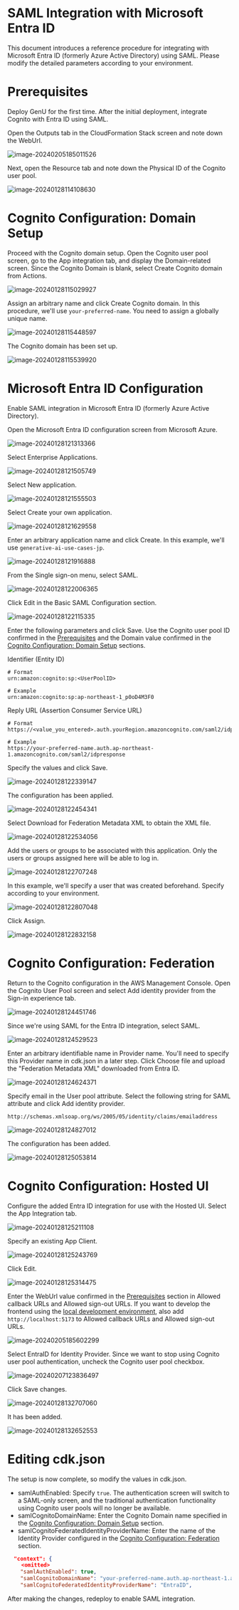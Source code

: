 # SAML Integration with Microsoft Entra ID

This document introduces a reference procedure for integrating with Microsoft Entra ID (formerly Azure Active Directory) using SAML. Please modify the detailed parameters according to your environment.

# Prerequisites
Deploy GenU for the first time. After the initial deployment, integrate Cognito with Entra ID using SAML.

Open the Outputs tab in the CloudFormation Stack screen and note down the WebUrl.

![image-20240205185011526](assets/SAML_WITH_ENTRA_ID/image-20240205185011526.png)

Next, open the Resource tab and note down the Physical ID of the Cognito user pool.

![image-20240128114108630](assets/SAML_WITH_ENTRA_ID/image-20240128114108630.png)

# Cognito Configuration: Domain Setup
Proceed with the Cognito domain setup.
Open the Cognito user pool screen, go to the App integration tab, and display the Domain-related screen. Since the Cognito Domain is blank, select Create Cognito domain from Actions.

![image-20240128115029927](assets/SAML_WITH_ENTRA_ID/image-20240128115029927.png)

Assign an arbitrary name and click Create Cognito domain. In this procedure, we'll use `your-preferred-name`. You need to assign a globally unique name.

![image-20240128115448597](assets/SAML_WITH_ENTRA_ID/image-20240128115448597.png)

The Cognito domain has been set up.

![image-20240128115539920](assets/SAML_WITH_ENTRA_ID/image-20240128115539920-1707114112930.png)

# Microsoft Entra ID Configuration
Enable SAML integration in Microsoft Entra ID (formerly Azure Active Directory).

Open the Microsoft Entra ID configuration screen from Microsoft Azure.

![image-20240128121313366](assets/SAML_WITH_ENTRA_ID/image-20240128121313366.png)

Select Enterprise Applications.

![image-20240128121505749](assets/SAML_WITH_ENTRA_ID/image-20240128121505749.png)

Select New application.

![image-20240128121555503](assets/SAML_WITH_ENTRA_ID/image-20240128121555503.png)

Select Create your own application.

![image-20240128121629558](assets/SAML_WITH_ENTRA_ID/image-20240128121629558-1707115633384.png)

Enter an arbitrary application name and click Create. In this example, we'll use `generative-ai-use-cases-jp`.

![image-20240128121916888](assets/SAML_WITH_ENTRA_ID/image-20240128121916888.png)

From the Single sign-on menu, select SAML.

![image-20240128122006365](assets/SAML_WITH_ENTRA_ID/image-20240128122006365.png)

Click Edit in the Basic SAML Configuration section.

![image-20240128122115335](assets/SAML_WITH_ENTRA_ID/image-20240128122115335.png)

Enter the following parameters and click Save. Use the Cognito user pool ID confirmed in the [Prerequisites](#prerequisites) and the Domain value confirmed in the [Cognito Configuration: Domain Setup](#cognito-configuration-domain-setup) sections.

Identifier (Entity ID)

```
# Format
urn:amazon:cognito:sp:<UserPoolID>

# Example
urn:amazon:cognito:sp:ap-northeast-1_p0oD4M3F0
```

Reply URL (Assertion Consumer Service URL)

```
# Format
https://<value_you_entered>.auth.yourRegion.amazoncognito.com/saml2/idpresponse

# Example
https://your-preferred-name.auth.ap-northeast-1.amazoncognito.com/saml2/idpresponse
```

Specify the values and click Save.

![image-20240128122339147](assets/SAML_WITH_ENTRA_ID/image-20240128122339147.png)

The configuration has been applied.

![image-20240128122454341](assets/SAML_WITH_ENTRA_ID/image-20240128122454341.png)

Select Download for Federation Metadata XML to obtain the XML file.

![image-20240128122534056](assets/SAML_WITH_ENTRA_ID/image-20240128122534056.png)

Add the users or groups to be associated with this application. Only the users or groups assigned here will be able to log in.

![image-20240128122707248](assets/SAML_WITH_ENTRA_ID/image-20240128122707248.png)

In this example, we'll specify a user that was created beforehand. Specify according to your environment.

![image-20240128122807048](assets/SAML_WITH_ENTRA_ID/image-20240128122807048.png)

Click Assign.

![image-20240128122832158](assets/SAML_WITH_ENTRA_ID/image-20240128122832158.png)

# Cognito Configuration: Federation

Return to the Cognito configuration in the AWS Management Console.
Open the Cognito User Pool screen and select Add identity provider from the Sign-in experience tab.

![image-20240128124451746](assets/SAML_WITH_ENTRA_ID/image-20240128124451746.png)

Since we're using SAML for the Entra ID integration, select SAML.

![image-20240128124529523](assets/SAML_WITH_ENTRA_ID/image-20240128124529523.png)

Enter an arbitrary identifiable name in Provider name. You'll need to specify this Provider name in cdk.json in a later step.
Click Choose file and upload the "Federation Metadata XML" downloaded from Entra ID.

![image-20240128124624371](assets/SAML_WITH_ENTRA_ID/image-20240128124624371.png)

Specify email in the User pool attribute.
Select the following string for SAML attribute and click Add identity provider.

```
http://schemas.xmlsoap.org/ws/2005/05/identity/claims/emailaddress
```

![image-20240128124827012](assets/SAML_WITH_ENTRA_ID/image-20240128124827012.png)

The configuration has been added.

![image-20240128125053814](assets/SAML_WITH_ENTRA_ID/image-20240128125053814.png)

# Cognito Configuration: Hosted UI

Configure the added Entra ID integration for use with the Hosted UI. Select the App Integration tab.

![image-20240128125211108](assets/SAML_WITH_ENTRA_ID/image-20240128125211108.png)

Specify an existing App Client.

![image-20240128125243769](assets/SAML_WITH_ENTRA_ID/image-20240128125243769.png)

Click Edit.

![image-20240128125314475](assets/SAML_WITH_ENTRA_ID/image-20240128125314475.png)

Enter the WebUrl value confirmed in the [Prerequisites](#prerequisites) section in Allowed callback URLs and Allowed sign-out URLs.
If you want to develop the frontend using the [local development environment](/docs/DEVELOPMENT.md), also add `http://localhost:5173` to Allowed callback URLs and Allowed sign-out URLs.

![image-20240205185602299](assets/SAML_WITH_ENTRA_ID/image-20240205185602299.png)

Select EntraID for Identity Provider. Since we want to stop using Cognito user pool authentication, uncheck the Cognito user pool checkbox.

![image-20240207123836497](assets/SAML_WITH_ENTRA_ID/image-20240207123836497.png)

Click Save changes.

![image-20240128132707060](assets/SAML_WITH_ENTRA_ID/image-20240128132707060.png)

It has been added.

![image-20240128132652553](assets/SAML_WITH_ENTRA_ID/image-20240128132652553.png)

# Editing cdk.json

The setup is now complete, so modify the values in cdk.json.

- samlAuthEnabled: Specify `true`. The authentication screen will switch to a SAML-only screen, and the traditional authentication functionality using Cognito user pools will no longer be available.
- samlCognitoDomainName: Enter the Cognito Domain name specified in the [Cognito Configuration: Domain Setup](#cognito-configuration-domain-setup) section.
- samlCognitoFederatedIdentityProviderName: Enter the name of the Identity Provider configured in the [Cognito Configuration: Federation](#cognito-configuration-federation) section.

```json
  "context": {
　　 <omitted>
    "samlAuthEnabled": true,
    "samlCognitoDomainName": "your-preferred-name.auth.ap-northeast-1.amazoncognito.com",
    "samlCognitoFederatedIdentityProviderName": "EntraID",
```

After making the changes, redeploy to enable SAML integration.
